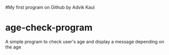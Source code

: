 #My first program on Github by Advik Kaul

# age-check-program
A simple program to check user's age and display a message depending on the age
